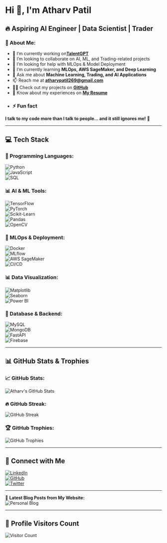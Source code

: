 # Hi 👋, I'm Atharv Patil  
## 🔥 Aspiring AI Engineer | Data Scientist | Trader  

### 🚀 About Me:  
- 🔭 I’m currently working on[**TalentGPT**](https://github.com/Atharv279/TalentGPT)
- 👯 I’m looking to collaborate on AI, ML, and Trading-related projects  
- 🤝 I’m looking for help with MLOps & Model Deployment  
- 🌱 I’m currently learning **MLOps, AWS SageMaker, and Deep Learning**  
- 💬 Ask me about **Machine Learning, Trading, and AI Applications**  
- 📫 Reach me at **[atharvpatil269@gmail.com](mailto:atharvpatil269@gmail.com)**  
- 👨‍💻 Check out my projects on **[GitHub](https://github.com/Atharv279)**    
- 📄 Know about my experiences on **[My Resume](https://github.com/Atharv279/Resume/blob/main/Atharv_AI_ML_Resume.pdf)**  
- ### ⚡ Fun fact  
**I talk to my code more than I talk to people... and it still ignores me!** 🤣  

---

## **💻 Tech Stack**  

### **🚀 Programming Languages:**  
![Python](https://img.shields.io/badge/Python-3776AB?style=for-the-badge&logo=python&logoColor=white)  
![JavaScript](https://img.shields.io/badge/JavaScript-F7DF1E?style=for-the-badge&logo=javascript&logoColor=black)  
![SQL](https://img.shields.io/badge/SQL-4479A1?style=for-the-badge&logo=mysql&logoColor=white)  

### **📊 AI & ML Tools:**  
![TensorFlow](https://img.shields.io/badge/TensorFlow-FF6F00?style=for-the-badge&logo=tensorflow&logoColor=white)  
![PyTorch](https://img.shields.io/badge/PyTorch-EE4C2C?style=for-the-badge&logo=pytorch&logoColor=white)  
![Scikit-Learn](https://img.shields.io/badge/Scikit--Learn-F7931E?style=for-the-badge&logo=scikit-learn&logoColor=white)  
![Pandas](https://img.shields.io/badge/Pandas-150458?style=for-the-badge&logo=pandas&logoColor=white)  
![OpenCV](https://img.shields.io/badge/OpenCV-5C3EE8?style=for-the-badge&logo=opencv&logoColor=white)  

### **🚀 MLOps & Deployment:**  
![Docker](https://img.shields.io/badge/Docker-2496ED?style=for-the-badge&logo=docker&logoColor=white)  
![MLflow](https://img.shields.io/badge/MLflow-0194E2?style=for-the-badge&logo=mlflow&logoColor=white)  
![AWS SageMaker](https://img.shields.io/badge/AWS%20SageMaker-232F3E?style=for-the-badge&logo=amazon-aws&logoColor=white)  
![CI/CD](https://img.shields.io/badge/CI%2FCD-FF6F00?style=for-the-badge&logo=githubactions&logoColor=white)  

### **📊 Data Visualization:**  
![Matplotlib](https://img.shields.io/badge/Matplotlib-11557C?style=for-the-badge&logo=python&logoColor=white)  
![Seaborn](https://img.shields.io/badge/Seaborn-008080?style=for-the-badge&logo=python&logoColor=white)  
![Power BI](https://img.shields.io/badge/Power%20BI-F2C811?style=for-the-badge&logo=power-bi&logoColor=black)  

### **📡 Database & Backend:**  
![MySQL](https://img.shields.io/badge/MySQL-4479A1?style=for-the-badge&logo=mysql&logoColor=white)  
![MongoDB](https://img.shields.io/badge/MongoDB-47A248?style=for-the-badge&logo=mongodb&logoColor=white)  
![FastAPI](https://img.shields.io/badge/FastAPI-009688?style=for-the-badge&logo=fastapi&logoColor=white)  
![Firebase](https://img.shields.io/badge/Firebase-FFCA28?style=for-the-badge&logo=firebase&logoColor=black)  

---

## **📊 GitHub Stats & Trophies**  

### **📈 GitHub Stats:**  
![Atharv's GitHub Stats](https://github-readme-stats.vercel.app/api?username=Atharv279&show_icons=true&theme=radical)  

### **🔥 GitHub Streak:**  
![GitHub Streak](https://github-readme-streak-stats.herokuapp.com/?user=Atharv279&theme=dark)  

### **🏆 GitHub Trophies:**  
![GitHub Trophies](https://github-profile-trophy.vercel.app/?username=Atharv279&theme=darkhub)  

---

## **📢 Connect with Me**  

[![LinkedIn](https://img.shields.io/badge/LinkedIn-0077B5?style=for-the-badge&logo=linkedin&logoColor=white)](https://www.linkedin.com/in/atharv-patil-bab53a284)  
[![GitHub](https://img.shields.io/badge/GitHub-181717?style=for-the-badge&logo=github&logoColor=white)](https://github.com/Atharv279)  
[![Twitter](https://img.shields.io/badge/Twitter-1DA1F2?style=for-the-badge&logo=twitter&logoColor=white)](https://twitter.com/)  

---

📢 **Latest Blog Posts from My Website:**  
![Personal Blog](https://github-readme-blog.vercel.app/latest?username=yourWebsite)  

---

## **👀 Profile Visitors Count**  
![Visitor Count](https://komarev.com/ghpvc/?username=Atharv279&color=blue&style=flat-square)  

